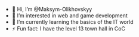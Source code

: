 - 👋 Hi, I’m @Maksym-Olikhovskyy
- 👀 I’m interested in web and game development
- 🌱 I’m currently learning the basics of the IT world
- ⚡ Fun fact: I have the level 13 town hall in CoC 

<!---
Maksym-Olikhovskyy/Maksym-Olikhovskyy is a ✨ special ✨ repository because its `README.md` (this file) appears on your GitHub profile.
You can click the Preview link to take a look at your changes.
--->
